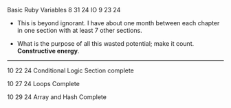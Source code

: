 Basic Ruby
Variables 8 31 24
IO 9 23 24

- This is beyond ignorant. I have about one month between each chapter in one section with at least 7 other sections.

- What is the purpose of all this wasted potential; make it count. **Constructive energy**.

---

10 22 24
Conditional Logic Section complete

10 27 24
Loops Complete

10 29 24
Array and Hash Complete
